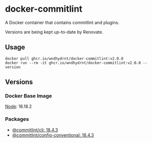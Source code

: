 # docker-commitlint

A Docker container that contains commitlint and plugins.

Versions are being kept up-to-date by Renovate.

## Usage

```shell
docker pull ghcr.io/wndhydrnt/docker-commitlint:v2.0.0
docker run --rm -it ghcr.io/wndhydrnt/docker-commitlint:v2.0.0 --version
```

## Versions

### Docker Base Image

[Node](https://hub.docker.com/_/node): 18.18.2

### Packages

- [@commitlint/cli: 18.4.3](https://www.npmjs.com/package/@commitlint/cli/v/18.4.3)
- [@commitlint/config-conventional: 18.4.3](https://www.npmjs.com/package/@commitlint/config-conventional/v/18.4.3)

